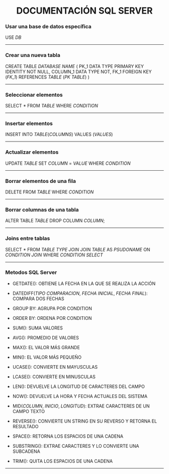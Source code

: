 <h1 align="center">DOCUMENTACIÓN SQL SERVER</h1>

<p align="justify">

### Usar una base de datos específica	
USE *DB*
<hr>

### Crear una nueva tabla
CREATE TABLE *DATABASE NAME* (
	PK_1 DATA TYPE PRIMARY KEY IDENTITY NOT NULL,
	COLUMN_1 DATA TYPE NOT,
	FK_1
	FOREIGN KEY (*FK_1*) REFERENCES *TABLE* (*PK TABLE*) 
)
<hr>	

### Seleccionar elementos
SELECT *
FROM *TABLE*
WHERE *CONDITION* 
<hr>

### Insertar elementos
INSERT INTO *TABLE*(*COLUMNS*) VALUES (*VALUES*)
<hr>

### Actualizar elementos
UPDATE *TABLE* SET *COLUMN* = *VALUE* WHERE *CONDITION* 
<hr>

### Borrar elementos de una fila
DELETE FROM *TABLE* WHERE *CONDITION*
<hr>

### Borrar columnas de una tabla
ALTER TABLE *TABLE* DROP COLUMN *COLUMN*;
<hr>

### Joins entre tablas
SELECT *
FROM *TABLE*
*TYPE JOIN* JOIN *TABLE* AS *PSUDONAME* ON *CONDITION JOIN*
WHERE *CONDITION SELECT*
<hr>

### Metodos SQL Server

- GETDATE(): OBTIENE LA FECHA EN LA QUE SE REALIZA LA ACCIÓN

- DATEDIFF(*TIPO COMPARACION*, *FECHA INICIAL*, *FECHA FINAL*): COMPARA DOS FECHAS

- GROUP BY: AGRUPA POR CONDITION

- ORDER BY: ORDENA POR CONDITION

- SUM(): SUMA VALORES

- AVG(): PROMEDIO DE VALORES

- MAX(): EL VALOR MÁS GRANDE

- MIN(): EL VALOR MÁS PEQUEÑO

- UCASE(): CONVIERTE EN MAYUSCULAS

- LCASE(): CONVIERTE EN MINUSCULAS

- LEN(): DEVUELVE LA LONGITUD DE CARACTERES DEL CAMPO

- NOW(): DEVUELVE LA HORA Y FECHA ACTUALES DEL SISTEMA

- MID(*COLUMN*, *INICIO*, *LONGITUD*): EXTRAE CARACTERES DE UN CAMPO TEXTO

- REVERSE(): CONVIERTE UN STRING EN SU REVERSO Y RETORNA EL RESULTADO

- SPACE(): RETORNA LOS ESPACIOS DE UNA CADENA

- SUBSTRING(): EXTRAE CARACTERES Y LO CONVIERTE UNA SUBCADENA

- TRIM(): QUITA LOS ESPACIOS DE UNA CADENA

</p>
<hr>
